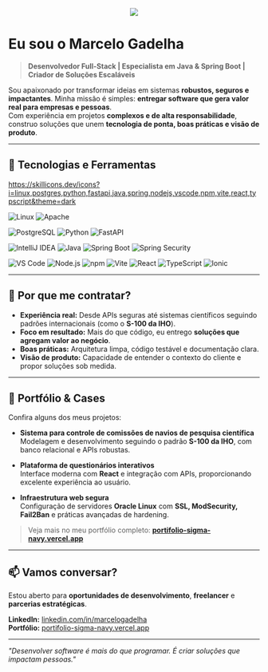 <p align="center">
	<img src="https://i.pinimg.com/originals/ca/26/2e/ca262e0354eea311c41134c3e4bc3bc2.gif">
</p>

# Eu sou o Marcelo Gadelha

> **Desenvolvedor Full-Stack | Especialista em Java & Spring Boot | Criador de Soluções Escaláveis**

Sou apaixonado por transformar ideias em sistemas **robustos, seguros e impactantes**. Minha missão é simples: **entregar software que gera valor real para empresas e pessoas**.  
Com experiência em projetos **complexos e de alta responsabilidade**, construo soluções que unem **tecnologia de ponta, boas práticas e visão de produto**.

---

## 🚀 Tecnologias e Ferramentas

https://skillicons.dev/icons?i=linux,postgres,python,fastapi,java,spring,nodejs,vscode,npm,vite,react,typscript&theme=dark

![Linux](https://img.shields.io/badge/Linux-6.10.5-FCC624?logo=linux)
![Apache](https://img.shields.io/badge/Apache-2.4.62-D22128?logo=apache)

![PostgreSQL](https://img.shields.io/badge/PostgreSQL-17.5-blue?logo=postgresql)
![Python](https://img.shields.io/badge/Python-3.13.5-blue?logo=python)
![FastAPI](https://img.shields.io/badge/FastAPI-0.115.13-009688?logo=fastapi)

![IntelliJ IDEA](https://img.shields.io/badge/IntelliJ%20IDEA-2024.1.2-000000?logo=intellijidea)
![Java](https://img.shields.io/badge/Java-17-blue?logo=openjdk)
![Spring Boot](https://img.shields.io/badge/Spring%20Boot-3.5.3-brightgreen?logo=springboot)
![Spring Security](https://img.shields.io/badge/Spring%20Security-6.2.2-brightgreen?logo=spring)

![VS Code](https://img.shields.io/badge/VS%20Code-1.90.0-007ACC?logo=visualstudiocode)
![Node.js](https://img.shields.io/badge/Node.js-22.17-339933?logo=node.js)
![npm](https://img.shields.io/badge/npm-10.9.2-CB3837?logo=npm)
![Vite](https://img.shields.io/badge/Vite-5.2.0-646CFF?logo=vite)
![React](https://img.shields.io/badge/React-19.1-blue?logo=react)
![TypeScript](https://img.shields.io/badge/TypeScript-5.8.3-blue?logo=typescript)
![Ionic](https://img.shields.io/badge/Ionic-8.2.9-3880FF?logo=ionic)

---

## 💼 Por que me contratar?
- **Experiência real:** Desde APIs seguras até sistemas científicos seguindo padrões internacionais (como o **S-100 da IHO**).  
- **Foco em resultado:** Mais do que código, eu entrego **soluções que agregam valor ao negócio**.  
- **Boas práticas:** Arquitetura limpa, código testável e documentação clara.  
- **Visão de produto:** Capacidade de entender o contexto do cliente e propor soluções sob medida.  

---

## 🌟 Portfólio & Cases
Confira alguns dos meus projetos:

- **Sistema para controle de comissões de navios de pesquisa científica**  
  Modelagem e desenvolvimento seguindo o padrão **S-100 da IHO**, com banco relacional e APIs robustas.  

- **Plataforma de questionários interativos**  
  Interface moderna com **React** e integração com APIs, proporcionando excelente experiência ao usuário.  

- **Infraestrutura web segura**  
  Configuração de servidores **Oracle Linux** com **SSL, ModSecurity, Fail2Ban** e práticas avançadas de hardening.  

> Veja mais no meu portfólio completo: **[portifolio-sigma-navy.vercel.app](https://portifolio-sigma-navy.vercel.app/)**

---

## 📫 Vamos conversar?
Estou aberto para **oportunidades de desenvolvimento**, **freelancer** e **parcerias estratégicas**.

**LinkedIn:** [linkedin.com/in/marcelogadelha](https://www.linkedin.com/in/marcelogadelha/)  
**Portfólio:** [portifolio-sigma-navy.vercel.app](https://portifolio-sigma-navy.vercel.app/)  

---

*"Desenvolver software é mais do que programar. É criar soluções que impactam pessoas."*
